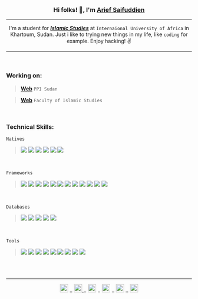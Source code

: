 <br>

<h3 align="center">Hi folks! 👋, I'm <a href="https://instagram.com/ariefsaifuddien" target="_blank" rel="noreferrer"><strong>Arief Saifuddien</strong></a></h3>

---

<p align="center">I'm a student for <a href="https://github.com/ariefsaifuddien/islamic_studies_web" target="_blank" rel="noreferrer"><strong><i>Islamic Studies</i></strong></a> at <code>Internaional University of Africa</code> in Khartoum, Sudan. Just i like to trying new things in my life, like <code>coding</code> for example. Enjoy hacking! ✌</p> 

---

<br>

### Working on:

> __[Web](https://ppisudan.com)__ ```PPI Sudan```

> __[Web](https://github.com/ariefsaifuddien/islamic_studies_web)__ ```Faculty of Islamic Studies```

<br>

### Technical Skills:

```Natives```

> ![](https://img.shields.io/badge/Markup-HTML-informational?style=flat&logo=HTML5&color=E34F26)
> ![](https://img.shields.io/badge/Style-CSS-informational?style=flat&logo=CSS3&color=1572B6)
> ![](https://img.shields.io/badge/Language-Javascript-informational?style=flat&logo=JavaScript&color=F7DF1E)
> ![](https://img.shields.io/badge/Language-PHP-informational?style=flat&logo=php&color=334477)
> ![](https://img.shields.io/badge/Language-Python-informational?style=flat&logo=Python&color=003B57)
> ![](https://img.shields.io/badge/Language-Golang-informational?style=flat&logo=Go&color=FFFFFF)
    
<br>

```Frameworks```

> ![](https://img.shields.io/badge/Style-Bootstrap-informational?style=flat&logo=bootstrap&color=553399)
> ![](https://img.shields.io/badge/Style-Tailwind-informational?style=flat&logo=tailwind-css&color=117799)
> ![](https://img.shields.io/badge/Style-SASS-informational?style=flat&logo=SASS&color=pink)
> ![](https://img.shields.io/badge/Language-Laravel-informational?style=flat&logo=Laravel&color=darkred)
> ![](https://img.shields.io/badge/Language-jQuery-informational?style=flat&logo=jquery&color=ffffff)
> ![](https://img.shields.io/badge/Language-React-informational?style=flat&logo=react&color=61DAFB)
> ![](https://img.shields.io/badge/Language-Vue-informational?style=flat&logo=vuedotjs&color=11ss11)
> ![](https://img.shields.io/badge/Server-Node-informational?style=flat&logo=node.js&color=007700)
> ![](https://img.shields.io/badge/Server-Express-informational?style=flat&logo=express&color=aaaaaa)
> ![](https://img.shields.io/badge/Server-Flask-informational?style=flat&logo=flask&color=white)
> ![](https://img.shields.io/badge/Server-Fiber-informational?style=flat&logo=go&color=lightblue)
> ![](https://img.shields.io/badge/Mobile-Expo-informational?style=flat&logo=expo&color=222222)

<br>

```Databases```

> ![](https://img.shields.io/badge/Database-MongoDB-informational?style=flat&logo=mongodb&color=007700)
> ![](https://img.shields.io/badge/Database-MariaDB-informational?style=flat&logo=mariadb&color=bbbbbb)
> ![](https://img.shields.io/badge/Database-MySQL-informational?style=flat&logo=mysql&color=lightblue)
> ![](https://img.shields.io/badge/Database-PostgreSQL-informational?style=flat&logo=postgresql&color=white)
> ![](https://img.shields.io/badge/Database-SQLite-informational?style=flat&logo=sqlite&color=darkgrey)

<br>

```Tools```

> ![](https://img.shields.io/badge/Packages-NPM-informational?style=flat&logo=npm&color=red)
> ![](https://img.shields.io/badge/Packages-Yarn-informational?style=flat&logo=yarn&color=blue)
> ![](https://img.shields.io/badge/Auth-JWT-informational?style=flat&logo=JSON%20web%20tokens&color=white)
> ![](https://img.shields.io/badge/Tools-Figma-informational?style=flat&logo=figma&color=333fff)
> ![](https://img.shields.io/badge/Tools-Affinity-informational?style=flat&logo=affinity-designer&color=blue)
> ![](https://img.shields.io/badge/Control-Git-informational?style=flat&logo=git&color=red)
> ![](https://img.shields.io/badge/Control-Github-informational?style=flat&logo=github&color=white)
> ![](https://img.shields.io/badge/Editor-VSCode-informational?style=flat&logo=visual-studio-code&color=lightblue)
> ![](https://img.shields.io/badge/Tools-Fedora-informational?style=flat&logo=fedora&color=darkblue)

<br>
<br>

---

<p align="center">
  <a href="http://wa.me/+249121208279" target="_blank" rel="noreferrer"><img alt="wa" width="22px" src="https://cdn.jsdelivr.net/npm/simple-icons@v3/icons/whatsapp.svg" /></a> .. 
  <a href="https://instagram.com/ariefsaifudien" target="_blank" rel="noreferrer"><img alt="ig" width="22px" src="https://cdn.jsdelivr.net/npm/simple-icons@v3/icons/instagram.svg" /> </a> .. 
  <a href="https://twitter.com/ariefsaifudien" target="_blank" rel="noreferrer"><img alt="tw" width="22px" src="https://cdn.jsdelivr.net/npm/simple-icons@v3/icons/twitter.svg" /></a> .. 
  <a href="https://facebook.com/ariefsaifudien01" target="_blank" rel="noreferrer"><img alt="fb" width="22px" src="https://cdn.jsdelivr.net/npm/simple-icons@v3/icons/facebook.svg" /></a> .. 
  <a href="https://linkedin.com/in/ariefsaifudien" target="_blank" rel="noreferrer"><img alt="li" width="22px" src="https://cdn.jsdelivr.net/npm/simple-icons@v3/icons/linkedin.svg" /></a> .. 
  <a href="mailto:ariefsaifudien01@gmail.com" target="_blank" rel="noreferrer"><img alt="gm" width="22px" src="https://cdn.jsdelivr.net/npm/simple-icons@v3/icons/gmail.svg" color="red" /></a>
</p>
